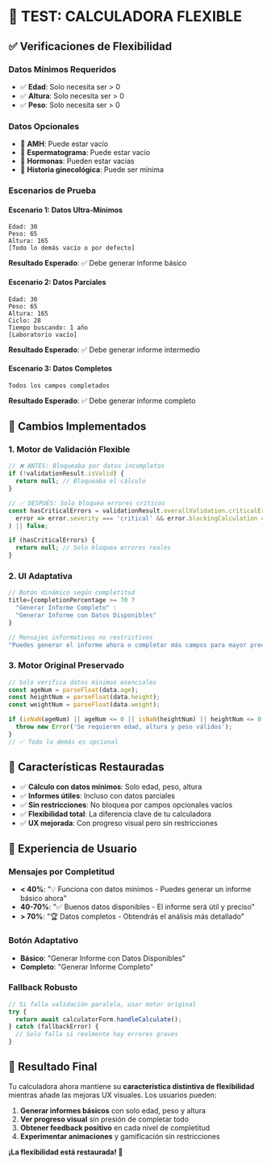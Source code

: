 # 🧪 **TEST: CALCULADORA FLEXIBLE**

## ✅ **Verificaciones de Flexibilidad**

### **Datos Mínimos Requeridos**
- ✅ **Edad**: Solo necesita ser > 0
- ✅ **Altura**: Solo necesita ser > 0  
- ✅ **Peso**: Solo necesita ser > 0

### **Datos Opcionales**
- 🔄 **AMH**: Puede estar vacío
- 🔄 **Espermatograma**: Puede estar vacío
- 🔄 **Hormonas**: Pueden estar vacías
- 🔄 **Historia ginecológica**: Puede ser mínima

### **Escenarios de Prueba**

#### **Escenario 1: Datos Ultra-Mínimos**
```
Edad: 30
Peso: 65
Altura: 165
[Todo lo demás vacío o por defecto]
```
**Resultado Esperado**: ✅ Debe generar informe básico

#### **Escenario 2: Datos Parciales**
```
Edad: 30
Peso: 65  
Altura: 165
Ciclo: 28
Tiempo buscando: 1 año
[Laboratorio vacío]
```
**Resultado Esperado**: ✅ Debe generar informe intermedio

#### **Escenario 3: Datos Completos**
```
Todos los campos completados
```
**Resultado Esperado**: ✅ Debe generar informe completo

## 🎯 **Cambios Implementados**

### **1. Motor de Validación Flexible**
```typescript
// ❌ ANTES: Bloqueaba por datos incompletos
if (!validationResult.isValid) {
  return null; // Bloqueaba el cálculo
}

// ✅ DESPUÉS: Solo bloquea errores críticos
const hasCriticalErrors = validationResult.overallValidation.criticalErrors?.some(
  error => error.severity === 'critical' && error.blockingCalculation === true
) || false;

if (hasCriticalErrors) {
  return null; // Solo bloquea errores reales
}
```

### **2. UI Adaptativa**
```typescript
// Botón dinámico según completitud
title={completionPercentage >= 70 ? 
  "Generar Informe Completo" : 
  "Generar Informe con Datos Disponibles"
}

// Mensajes informativos no restrictivos
"Puedes generar el informe ahora o completar más campos para mayor precisión"
```

### **3. Motor Original Preservado**
```typescript
// Solo verifica datos mínimos esenciales
const ageNum = parseFloat(data.age);
const heightNum = parseFloat(data.height);
const weightNum = parseFloat(data.weight);

if (isNaN(ageNum) || ageNum <= 0 || isNaN(heightNum) || heightNum <= 0 || isNaN(weightNum) || weightNum <= 0) {
  throw new Error('Se requieren edad, altura y peso válidos');
}
// ✅ Todo lo demás es opcional
```

## 🚀 **Características Restauradas**

- ✅ **Cálculo con datos mínimos**: Solo edad, peso, altura
- ✅ **Informes útiles**: Incluso con datos parciales
- ✅ **Sin restricciones**: No bloquea por campos opcionales vacíos
- ✅ **Flexibilidad total**: La diferencia clave de tu calculadora
- ✅ **UX mejorada**: Con progreso visual pero sin restricciones

## 📱 **Experiencia de Usuario**

### **Mensajes por Completitud**

- **< 40%**: "💡 Funciona con datos mínimos - Puedes generar un informe básico ahora"
- **40-70%**: "✅ Buenos datos disponibles - El informe será útil y preciso"  
- **> 70%**: "🏆 Datos completos - Obtendrás el análisis más detallado"

### **Botón Adaptativo**

- **Básico**: "Generar Informe con Datos Disponibles"
- **Completo**: "Generar Informe Completo"

### **Fallback Robusto**

```typescript
// Si falla validación paralela, usar motor original
try {
  return await calculatorForm.handleCalculate();
} catch (fallbackError) {
  // Solo falla si realmente hay errores graves
}
```

## 🎯 **Resultado Final**

Tu calculadora ahora mantiene su **característica distintiva de flexibilidad** mientras añade las mejoras UX visuales. Los usuarios pueden:

1. **Generar informes básicos** con solo edad, peso y altura
2. **Ver progreso visual** sin presión de completar todo
3. **Obtener feedback positivo** en cada nivel de completitud
4. **Experimentar animaciones** y gamificación sin restricciones

**¡La flexibilidad está restaurada! 🎉**

